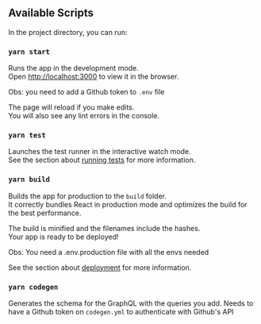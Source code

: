## Available Scripts

In the project directory, you can run:

### `yarn start`


Runs the app in the development mode.\
Open [http://localhost:3000](http://localhost:3000) to view it in the browser.

Obs: you need to add a Github token to `.env` file

The page will reload if you make edits.\
You will also see any lint errors in the console.

### `yarn test`

Launches the test runner in the interactive watch mode.\
See the section about [running tests](https://facebook.github.io/create-react-app/docs/running-tests) for more information.

### `yarn build`

Builds the app for production to the `build` folder.\
It correctly bundles React in production mode and optimizes the build for the best performance.

The build is minified and the filenames include the hashes.\
Your app is ready to be deployed!

Obs: You need a .env.production file with all the envs needed

See the section about [deployment](https://facebook.github.io/create-react-app/docs/deployment) for more information.

### `yarn codegen`

Generates the schema for the GraphQL with the queries you add.
Needs to have a Github token on `codegen.yml` to authenticate with Github's API
